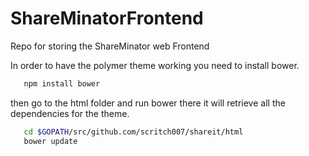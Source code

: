 ShareMinatorFrontend
====================

Repo for storing the ShareMinator web Frontend


In order to have the polymer theme working you need to install bower.


```bash
   npm install bower
```

then go to the html folder and run bower there it will retrieve all the dependencies for the theme.
   
```bash
   cd $GOPATH/src/github.com/scritch007/shareit/html
   bower update
```


